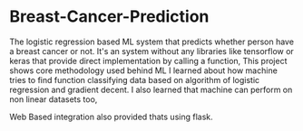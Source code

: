 # Breast-Cancer-Prediction
The logistic regression based ML system that predicts whether person have a breast cancer or not. It's an system without any libraries like tensorflow or keras that provide direct implementation by calling a function, This project shows core methodology used behind ML
I learned about how machine tries to find function classifying data based on algorithm of logistic regression and gradient decent. I also learned that machine can perform on non linear datasets too, 

Web Based integration also provided thats using flask.
